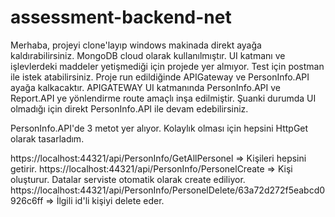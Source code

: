 # assessment-backend-net
 
Merhaba, projeyi clone'layıp windows makinada direkt ayağa kaldırabilirsiniz. MongoDB cloud olarak kullanılmıştır.
UI katmanı ve işlevlerdeki maddeler yetişmediği için projede yer almıyor.
Test için postman ile istek atabilirsiniz. Proje run edildiğinde APIGateway ve PersonInfo.API ayağa kalkacaktır.
APIGATEWAY UI katmanında PersonInfo.API ve Report.API ye yönlendirme route amaçlı inşa edilmiştir.
Şuanki durumda UI olmadığı için direkt PersonInfo.API ile devam edebilirsiniz.

PersonInfo.API'de 3 metot yer alıyor. Kolaylık olması için hepsini HttpGet olarak tasarladım.

https://localhost:44321/api/PersonInfo/GetAllPersonel => Kişileri hepsini getirir.
https://localhost:44321/api/PersonInfo/PersonelCreate => Kişi oluşturur. Datalar serviste otomatik olarak create ediliyor.
https://localhost:44321/api/PersonInfo/PersonelDelete/63a72d272f5eabcd0926c6ff => İlgili id'li kişiyi delete eder.
